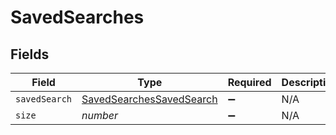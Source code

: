 # SavedSearches


## Fields

| Field                                                                       | Type                                                                        | Required                                                                    | Description                                                                 | Example                                                                     |
| --------------------------------------------------------------------------- | --------------------------------------------------------------------------- | --------------------------------------------------------------------------- | --------------------------------------------------------------------------- | --------------------------------------------------------------------------- |
| `savedSearch`                                                               | [SavedSearchesSavedSearch](../../models/shared/savedsearchessavedsearch.md) | :heavy_minus_sign:                                                          | N/A                                                                         |                                                                             |
| `size`                                                                      | *number*                                                                    | :heavy_minus_sign:                                                          | N/A                                                                         | 1                                                                           |